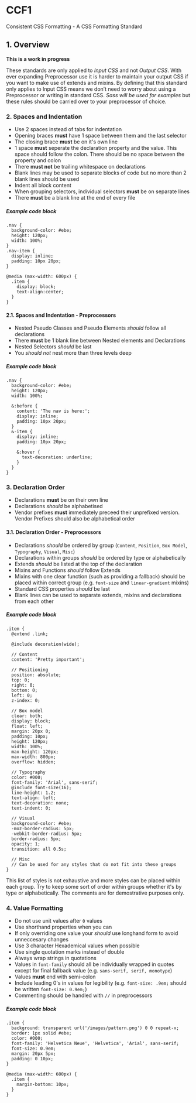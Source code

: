 # CCF1
Consistent CSS Formatting - A CSS Formatting Standard

## 1. Overview
**This is a work in progress**

These standards are only applied to *Input CSS* and not *Output CSS*. With ever expanding Preprocessor use it is harder to maintain your output CSS if you want to make use of extends and mixins. By defining that this standard only applies to Input CSS means we don’t need to worry about using a Preprocessor or writing in standard CSS. *Sass will be used for examples* but these rules should be carried over to your preprocessor of choice.

### 2. Spaces and Indentation
- Use 2 spaces instead of tabs for indentation
- Opening braces **must** have 1 space between them and the last selector
- The closing brace **must** be on it's own line
- 1 space **must** seperate the declaration property and the value. This space should follow the colon. There should be no space between the property and colon
- There **must not** be trailing whitespace on declarations
- Blank lines may be used to separate blocks of code but no more than 2 blank lines should be used
- Indent all block content
- When grouping selectors, individual selectors **must** be on separate lines
- There **must** be a blank line at the end of every file

##### Example code block
    .nav {
      background-color: #ebe;
      height: 120px;
      width: 100%;
    }
    .nav-item {
      display: inline;
      padding: 10px 20px;
    }

    @media (max-width: 600px) {
      .item {
        display: block;
        text-align:center;
      }
    }

#### 2.1. Spaces and Indentation - Preprocessors
- Nested Pseudo Classes and Pseudo Elements *should* follow all declarations
- There **must** be 1 blank line between Nested elements and Declarations
- Nested Selectors *should* be last
- You *should not* nest more than three levels deep

##### Example code block
    .nav {
      background-color: #ebe;
      height: 120px;
      width: 100%;

      &:before {
        content: 'The nav is here:';
        display: inline;
        padding: 10px 20px;
      }
      &-item {
        display: inline;
        padding: 10px 20px;

        &:hover {
          text-decoration: underline;
        }
      }
    }

### 3. Declaration Order
- Declarations **must** be on their own line
- Declarations *should* be alphabetised
- Vendor prefixes **must** immediately preceed their unprefixed version. Vendor Prefixes should also be alphabetical order

#### 3.1. Declaration Order - Preprocessors
- Declarations *should* be ordered by group (`Content`, `Position`, `Box Model`, `Typography`, `Visual`, `Misc`)
- Declarations within groups *should* be ordered by type or alphabetically
- Extends *should* be listed at the top of the declaration
- Mixins and Functions *should* follow Extends
- Mixins with one clear function (such as providing a fallback) should be placed within correct group (e.g. `font-size` and `linear-gradient` mixins)
- Standard CSS properties *should* be last
- Blank lines can be used to separate extends, mixins and declarations from each other

##### Example code block
    .item {
      @extend .link;

      @include decoration(wide);

      // Content
      content: 'Pretty important';

      // Positioning
      position: absolute;
      top: 0;
      right: 0;
      bottom: 0;
      left: 0;
      z-index: 0;

      // Box model
      clear: both;
      display: block;
      float: left;
      margin: 20px 0;
      padding: 10px;
      height: 120px;
      width: 100%;
      max-height: 120px;
      max-width: 800px;
      overflow: hidden;

      // Typography
      color: #000;
      font-family: 'Arial', sans-serif;
      @include font-size(16);
      line-height: 1.2;
      text-align: left;
      text-decoration: none;
      text-indent: 0;

      // Visual
      background-color: #ebe;
      -moz-border-radius: 5px;
      -webkit-border-radius: 5px;
      border-radius: 5px;
      opacity: 1;
      transition: all 0.5s;

      // Misc
      // Can be used for any styles that do not fit into these groups
    }

This list of styles is not exhaustive and more styles can be placed within each group. Try to keep some sort of order within groups whether it's by type or alphabetically. The comments are for demostrative purposes only.

### 4. Value Formatting
- Do not use unit values after `0` values
- Use shorthand properties when you can
- If only overriding one value your *should* use longhand form to avoid unneccesary changes
- Use 3 character Hexademical values when possible
- Use single quotation marks instead of double
- Always wrap strings in quotations
- Values in `font-family` should all be individually wrapped in quotes except for final fallback value (e.g. `sans-serif, serif, monotype`)
- Values **must** end with semi-colon
- Include leading 0's in values for legibility (e.g. `font-size: .9em;` should be written `font-size: 0.9em;`)
- Commenting should be handled with `//` in preprocessors

##### Example code block
    .item {
      background: transparent url('/images/pattern.png') 0 0 repeat-x;
      border: 1px solid #ebe;
      color: #000;
      font-family: 'Helvetica Neue', 'Helvetica', 'Arial', sans-serif;
      font-size: 0.9em;
      margin: 20px 5px;
      padding: 0 10px;
    }

    @media (max-width: 600px) {
      .item {
        margin-bottom: 10px;
      }
    }
